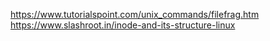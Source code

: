 https://www.tutorialspoint.com/unix_commands/filefrag.htm
https://www.slashroot.in/inode-and-its-structure-linux
